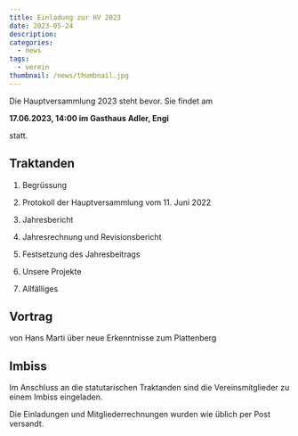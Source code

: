 ```yaml
---
title: Einladung zur HV 2023
date: 2023-05-24
description:
categories:
  - news
tags:
  - verein
thumbnail: /news/thumbnail.jpg
---
```


Die Hauptversammlung 2023 steht bevor. Sie findet am

**17.06.2023, 14:00 im Gasthaus Adler, Engi**

statt.

## Traktanden

1. Begrüssung

2. Protokoll der Hauptversammlung vom 11. Juni 2022

3. Jahresbericht

4. Jahresrechnung und Revisionsbericht

5. Festsetzung des Jahresbeitrags

6. Unsere Projekte

7. Allfälliges

## Vortrag

von Hans Marti über neue Erkenntnisse zum Plattenberg

## Imbiss

Im Anschluss an die statutarischen Traktanden sind die Vereinsmitglieder zu einem Imbiss eingeladen.

Die Einladungen und Mitgliederrechnungen wurden wie üblich per Post versandt.

